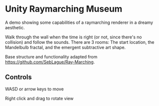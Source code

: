 # Unity Raymarching Museum

A demo showing some capabilities of a raymarching renderer in a dreamy aesthetic.

Walk through the wall when the time is right (or not, since there's no collision) and follow the sounds. There are 3 rooms: The start location, the Mandelbulb fractal, and the emergent subtractive art shape.

Base structure and functionality adapted from https://github.com/SebLague/Ray-Marching.

## Controls

WASD or arrow keys to move

Right click and drag to rotate view
